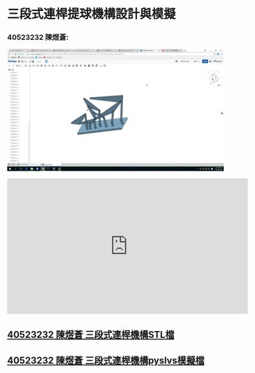 # 三段式連桿提球機構設計與模擬



### 40523232 陳煜蒼:



![](/assets/chrome_2018-05-30_09-23-10.png)


<iframe width="560" height="315" src="https://www.youtube.com/embed/ogeFdqKkkpg" frameborder="0" allow="autoplay; encrypted-media" allowfullscreen></iframe>


## [40523232 陳煜蒼 三段式連桿機構STL檔](https://github.com/s40523232/cd2018/blob/gh-pages/40523232%20%E9%99%B3%E7%85%9C%E8%92%BC%20%E4%B8%89%E6%AE%B5%E5%BC%8F%E9%80%A3%E6%A1%BF.stl)

## [40523232 陳煜蒼 三段式連桿機構pyslvs模擬檔](https://github.com/s40523232/cd2018/blob/gh-pages/40523232%20%E9%99%B3%E7%85%9C%E8%92%BC%20%E4%B8%89%E6%AE%B5%E5%BC%8F%E9%A0%82%E7%90%83%E6%A9%9F%E6%A7%8B.pyslvs)















